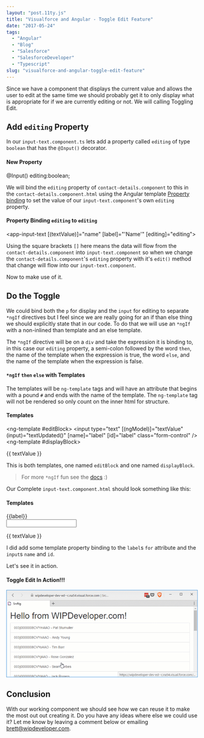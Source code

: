```yaml
---
layout: "post.11ty.js"
title: "Visualforce and Angular - Toggle Edit Feature"
date: "2017-05-24"
tags: 
  - "Angular"
  - "Blog"
  - "Salesforce"
  - "SalesforceDeveloper"
  - "Typescript"
slug: "visualforce-and-angular-toggle-edit-feature"
---
```


Since we have a component that displays the current value and allows the user to edit at the same time we should probably get it to only display what is appropriate for if we are currently editing or not. We will calling Toggling Edit.

## Add `editing` Property

In our `input-text.component.ts` lets add a property called `editing` of type `boolean` that has the `@Input()` decorator.

#### New Property

@Input() editing:boolean;

We will bind the `editing` property of `contact-details.component` to this in the `contact-details.component.html` using the Angular template [Property binding](https://angular.io/docs/ts/latest/guide/template-syntax.html#!#property-binding) to set the value of our `input-text.component`'s own `editing` property.

#### Property Binding `editing` to `editing`

<app-input-text \[(textValue)\]="name" \[label\]="'Name'" \[editing\]="editing"></app-input-text>

Using the square brackets `[]` here means the data will flow from the `contact-details.component` into `input-text.component` so when we change the `contact-details.component`'s `editing` property with it's `edit()` method that change will flow into our `input-text.component`.

Now to make use of it.

## Do the Toggle

We could bind both the `p` for display and the `input` for editing to separate `*ngIf` directives but I feel since we are really going for an if than else thing we should explicitly state that in our code. To do that we will use an `*ngIf` with a non-inlined than template and an else template.

The `*ngIf` directive will be on a `div` and take the expression it is binding to, in this case our `editing` property, a semi-colon followed by the word `then`, the name of the template when the expression is true, the word `else`, and the name of the template when the expression is false.

#### `*ngIf` `then` `else` with Templates

<div \*ngIf="editing; then editBlock else displayBlock"></div>

The templates will be `ng-template` tags and will have an attribute that begins with a pound `#` and ends with the name of the template. The `ng-template` tag will not be rendered so only count on the inner html for structure.

#### Templates

<ng-template #editBlock>
  <input type="text" \[(ngModel)\]="textValue" (input)="textUpdated()" \[name\]="label" \[id\]="label" class="form-control" />
</ng-template>
<ng-template #displayBlock>
  <p class="form-control-static">{{ textValue }}</p>
</ng-template>

This is both templates, one named `editBlock` and one named `displayBlock`.

> For more `*ngIf` fun see the [docs](https://angular.io/docs/ts/latest/api/common/index/NgIf-directive.html) :)

Our Complete `input-text.component.html` should look something like this:

#### Templates

<div class="form-group">
  <label \[for\]="label" class="col-sm-2 control-label">{{label}}</label>
  <div class="col-sm-10">
    <div \*ngIf="editing; then editBlock else displayBlock"></div>
    <ng-template #editBlock>
      <input type="text" \[(ngModel)\]="textValue" (input)="textUpdated()" \[name\]="label" \[id\]="label" class="form-control" />
    </ng-template>
    <ng-template #displayBlock>
      <p class="form-control-static">{{ textValue }}</p>
    </ng-template>
  </div>
</div>

I did add some template property binding to the `label`s `for` attribute and the `input`s `name` and `id`.

Let's see it in action.

#### Toggle Edit In Action!!!

![Toggle Edit In Action!!!](images/angular-with-visualforce-15-001.gif)

## Conclusion

With our working component we should see how we can reuse it to make the most out out creating it. Do you have any ideas where else we could use it? Let me know by leaving a comment below or emailing [brett@wipdeveloper.com](mailto:brett@wipdeveloper.com).
